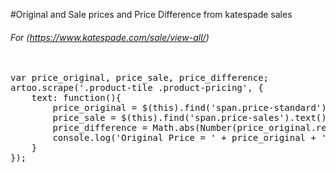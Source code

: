 #Original and Sale prices and Price Difference from katespade sales

###### For (https://www.katespade.com/sale/view-all/)

<pre>

var price_original, price_sale, price_difference; 
artoo.scrape('.product-tile .product-pricing', {
    text: function(){
        price_original = $(this).find('span.price-standard').text();
        price_sale = $(this).find('span.price-sales').text();
        price_difference = Math.abs(Number(price_original.replace('$', '')) - Number(price_sale.replace('$', '')));
        console.log('Original Price = ' + price_original + '\n' + 'Sale Price = ' + price_sale + '\n' + 'Price Difference = $' + price_difference );       
    } 
});

</pre>
